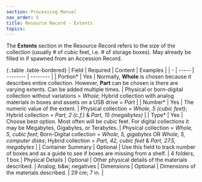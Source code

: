 ```yaml
---
section: Processing Manual
nav_order: 5
title: Resource Record - Extents
topics: 
---
```


The **Extents** section in the Resource Record refers to the size of the collection (usually # of cubic feet, i.e. # of storage boxes). May already be filled in if spawned from an Accession Record.

{:.table .table-bordered}
| Field | Required | Content | Examples |
| - | ----- | -------- | -------- |
| Portion* | Yes | Normally, **Whole** is chosen because it describes entire collection. However, **Part** can be chosen is there are varying extents. Can be added multiple times. | Physical or born-digital collection without variations = *Whole*; Hybrid collection with analog materials in boxes and assets on a USB drive = *Part* |
| Number* | Yes | The numeric value of the extent. | Physical collection = *Whole, 5 (cubic feet)*; Hybrid collection = *Part, 2 (c.f.)* & *Part, 15 (megabytes)* |
| Type* | Yes | Choose best option. Most often will be cubic feet. For digital collections it may be Megabytes, Gigabytes, or Terabytes. | Physical collection = *Whole, 5, cubic feet*; Born-Digital collection = *Whole, 5, gigabytes* OR *Whole, 5, computer disks*; Hybrid collection = *Part, 42, cubic feet* & *Part, 27.5, megabytes* | 
| Container Summary | Optional | Use this field to track number of boxes and as a guide to see if boxes are missing from a shelf. | 4 folders, 1 box
| Physical Details | Optional | Other physical details of the materials described. | Analog; b&w; negatives
| Dimensions | Optional | Dimensions of the materials described. | 29 cm; 7 in. |